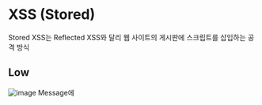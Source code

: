 XSS (Stored)
============
Stored XSS는 Reflected XSS와 달리 웹 사이트의 게시판에 스크립트를 삽입하는 공격 방식   

Low
---
![image](https://user-images.githubusercontent.com/61008728/126567964-73459a7a-3953-4fd3-a005-8566bd9b06b1.png)
Message에 <script>alert("XSS_stored Attack");과 같이 스크립트를 삽입하여 공격을 할 수 있다.

![image](https://user-images.githubusercontent.com/61008728/126568009-c61a1932-e3a7-43da-996e-5dac13c4da15.png)   
공격을 성공하면 alert 함수 안에 작성했던 메시지가 팝업창으로 뜨게 된다.

![image](https://user-images.githubusercontent.com/61008728/126568041-b8206293-e36d-4873-8de7-bcb6823ea3e0.png)

Medium
------
![image](https://user-images.githubusercontent.com/61008728/126569074-38e72271-b8c8-49b0-b599-13fb3ff79da9.png)
![image](https://user-images.githubusercontent.com/61008728/126569109-8c37057f-a08e-44a1-bae3-9a5dc1cfce47.png)   
공격이 실패하고 메시지에 스크립트 문이 문자열로 그대로 들어간 것을 확인할 수 있다. 
코드 안에 스크립트 태그를 ""로 바꾸는 함수가 있을 것이다.
따라서, img 태그를 사용하여 공격을 시도한다.
  
![image](https://user-images.githubusercontent.com/61008728/126569515-4510c7fc-99f6-4ea1-ac4d-1ad0e60c0a6d.png)   
<img src="#" onerror="alert("XSS Medium Attack")">과 같이 입력하여 공격을 시도한다.

![image](https://user-images.githubusercontent.com/61008728/126570287-eca53a97-2e9c-42e2-a02f-23befb5db996.png)   
스크립트 태그를 입력했을 때는 스크립트문이 적용이 되지 않아 Message에 입력한 내용이 그대로 나왔는데,   
이번에는 img 태그가 적용이 되어 Message에 아무것도 없음을 확인할 수 있다.   
(img 태그를 사용해서 그런지 새로운 팝업창이 따로 뜨지 않았다)

High
----
![image](https://user-images.githubusercontent.com/61008728/126570484-308b8ff7-42bc-438e-95cd-16cc5a9c4518.png)   
High도 Medium과 마찬가지로 img 태그로 공격을 시도해 보았다.  

![image](https://user-images.githubusercontent.com/61008728/126570506-c41cb15f-fa7d-4a44-9faa-43d8bba644a3.png)    
img 태그가 무시되지 않고 공격이 된 것을 확인할 수 있다.   

